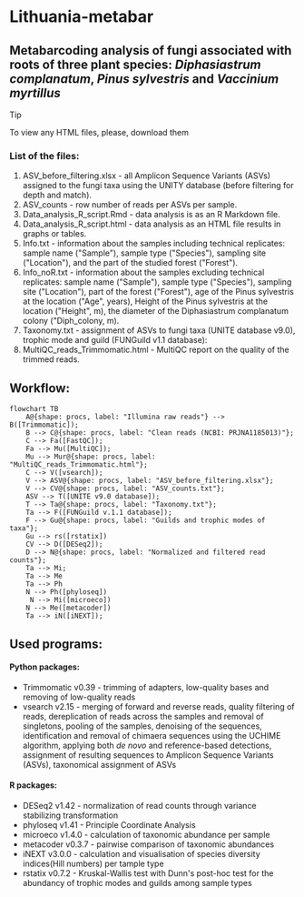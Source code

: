 # Lithuania-metabar
## Metabarcoding analysis of fungi associated with roots of three plant species: _Diphasiastrum complanatum_, _Pinus sylvestris_ and _Vaccinium myrtillus_


> [!TIP]
> To view any HTML files, please, download them


### List of the files:

1. ASV_before_filtering.xlsx - all Amplicon Sequence Variants (ASVs) assigned to the fungi taxa using the UNITY database (before filtering for depth and match).
2. ASV_counts - row number of reads per ASVs per sample.
3. Data_analysis_R_script.Rmd - data analysis is as an R Markdown file.
4. Data_analysis_R_script.html - data analysis as an HTML file results in graphs or tables.
5. Info.txt - information about the samples including technical replicates: sample name ("Sample"), sample type ("Species"), sampling site ("Location"), and the part of the studied forest ("Forest").
6. Info_noR.txt - information about the samples excluding technical replicates: sample name ("Sample"), sample type ("Species"), sampling site ("Location"), part of the forest ("Forest"), age of the Pinus sylvestris at the location ("Age", years), Height of the Pinus sylvestris at the location ("Height", m), the diameter of the Diphasiastrum complanatum colony ("Diph_colony, m).
7. Taxonomy.txt - assignment of ASVs to fungi taxa (UNITE database v9.0), trophic mode and guild (FUNGuild v1.1 database): 
8. MultiQC_reads_Trimmomatic.html - MultiQC report on the quality of the trimmed reads.

## Workflow:

```mermaid
flowchart TB
    A@{shape: procs, label: "Illumina raw reads"} --> B([Trimmomatic]);
    B --> C@{shape: procs, label: "Clean reads (NCBI: PRJNA1185013)"};
    C --> Fa([FastQC]);
    Fa --> Mu([MultiQC]);
    Mu --> Mur@{shape: procs, label: "MultiQC_reads_Trimmomatic.html"}; 
    C --> V([vsearch]);
    V --> ASV@{shape: procs, label: "ASV_before_filtering.xlsx"};
    V --> CV@{shape: procs, label: "ASV_counts.txt"};
    ASV --> T([UNITE v9.0 database]);
    T --> Ta@{shape: procs, label: "Taxonomy.txt"};
    Ta --> F([FUNGuild v.1.1 database]);
    F --> Gu@{shape: procs, label: "Guilds and trophic modes of taxa"};
    Gu --> rs([rstatix])
    CV --> D([DESeq2]);
    D --> N@{shape: procs, label: "Normalized and filtered read counts"};
    Ta --> Mi;
    Ta --> Me
    Ta --> Ph
    N --> Ph([phyloseq])
     N --> Mi([microeco])
    N --> Me([metacoder])
    Ta --> iN([iNEXT]);

```


## Used programs:

#### Python packages:

* Trimmomatic v0.39 - trimming of adapters, low-quality bases and removing of low-quality reads
* vsearch v2.15 - merging of forward and reverse reads, quality filtering of reads, dereplication of reads across the samples and removal of singletons, pooling of the samples, denoising of the sequences, identification and removal of chimaera sequences using the UCHIME algorithm, applying both _de novo_ and reference-based detections, assignment of resulting sequences to Amplicon Sequence Variants (ASVs), taxonomical assignment of ASVs
  
#### R packages:

* DESeq2 v1.42 - normalization of read counts through variance stabilizing transformation
* phyloseq v1.41 - Principle Coordinate Analysis
* microeco v1.4.0 - calculation of taxonomic abundance per sample
* metacoder v0.3.7 - pairwise comparison of taxonomic abundances
* iNEXT v3.0.0 - calculation and visualisation of species diversity indices(Hill numbers) per tample type
* rstatix v0.7.2 - Kruskal-Wallis test with Dunn's post-hoc test for the abundancy of trophic modes and guilds among sample types 






